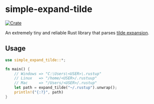 # simple-expand-tilde
[![Crate](https://img.shields.io/crates/v/simple-expand-tilde.svg)](https://crates.io/crates/simple-expand-tilde)

An extremely tiny and reliable Rust library that parses [tilde expansion](https://www.gnu.org/software/bash/manual/html_node/Tilde-Expansion.html).

## Usage
```rust
use simple_expand_tilde::*;

fn main() {
    // Windows => "C:\Users\<USER>\.rustup"
    // Linux   => "/home/<USER>/.rustuup"
    // Mac     => "/Users/<USER>/.rustup"
    let path = expand_tilde("~/.rustup").unwrap();
    println!("{:?}", path)
}
```